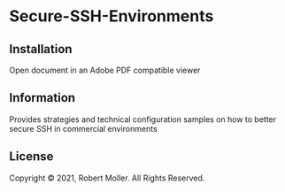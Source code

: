 # Secure-SSH-Environments

## Installation

Open document in an Adobe PDF compatible viewer

## Information

Provides strategies and technical configuration samples on how to better secure SSH in commercial environments

## License

Copyright © 2021, Robert Moller. All Rights Reserved.
